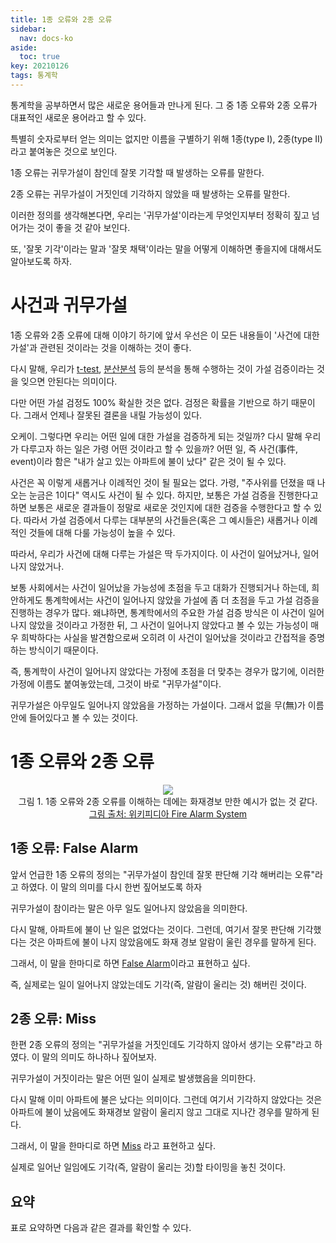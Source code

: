 ```yaml
---
title: 1종 오류와 2종 오류
sidebar:
  nav: docs-ko
aside:
  toc: true
key: 20210126
tags: 통계학
---
```


통계학을 공부하면서 많은 새로운 용어들과 만나게 된다. 그 중 1종 오류와 2종 오류가 대표적인 새로운 용어라고 할 수 있다.

특별히 숫자로부터 얻는 의미는 없지만 이름을 구별하기 위해 1종(type I), 2종(type II)라고 붙여놓은 것으로 보인다.

1종 오류는 귀무가설이 참인데 잘못 기각할 때 발생하는 오류를 말한다.

2종 오류는 귀무가설이 거짓인데 기각하지 않았을 때 발생하는 오류를 말한다.

이러한 정의를 생각해본다면, 우리는 '귀무가설'이라는게 무엇인지부터 정확히 짚고 넘어가는 것이 좋을 것 같아 보인다. 

또, '잘못 기각'이라는 말과 '잘못 채택'이라는 말을 어떻게 이해하면 좋을지에 대해서도 알아보도록 하자.

# 사건과 귀무가설

1종 오류와 2종 오류에 대해 이야기 하기에 앞서 우선은 이 모든 내용들이 '사건에 대한 가설'과 관련된 것이라는 것을 이해하는 것이 좋다.

다시 말해, 우리가 [t-test](https://angeloyeo.github.io/2020/02/13/Students_t_test.html), [분산분석](https://angeloyeo.github.io/2020/02/29/ANOVA.html) 등의 분석을 통해 수행하는 것이 가설 검증이라는 것을 잊으면 안된다는 의미이다.

다만 어떤 가설 검정도 100% 확실한 것은 없다. 검정은 확률을 기반으로 하기 때문이다. 그래서 언제나 잘못된 결론을 내릴 가능성이 있다.

오케이. 그렇다면 우리는 어떤 일에 대한 가설을 검증하게 되는 것일까? 다시 말해 우리가 다루고자 하는 일은 가령 어떤 것이라고 할 수 있을까? 어떤 일, 즉 사건(事件, event)이라 함은 "내가 살고 있는 아파트에 불이 났다" 같은 것이 될 수 있다.

사건은 꼭 이렇게 새롭거나 이례적인 것이 될 필요는 없다. 가령, "주사위를 던졌을 때 나오는 눈금은 1이다" 역시도 사건이 될 수 있다. 하지만, 보통은 가설 검증을 진행한다고 하면 보통은 새로운 결과들이 정말로 새로운 것인지에 대한 검증을 수행한다고 할 수 있다. 따라서 가설 검증에서 다루는 대부분의 사건들은(혹은 그 예시들은) 새롭거나 이례적인 것들에 대해 다룰 가능성이 높을 수 있다.

따라서, 우리가 사건에 대해 다루는 가설은 딱 두가지이다. 이 사건이 일어났거나, 일어나지 않았거나. 

보통 사회에서는 사건이 일어났을 가능성에 초점을 두고 대화가 진행되거나 하는데, 희안하게도 통계학에서는 사건이 일어나지 않았을 가설에 좀 더 초점을 두고 가설 검증을 진행하는 경우가 많다. 왜냐하면, 통계학에서의 주요한 가설 검증 방식은 이 사건이 일어나지 않았을 것이라고 가정한 뒤, 그 사건이 일어나지 않았다고 볼 수 있는 가능성이 매우 희박하다는 사실을 발견함으로써 오히려 이 사건이 일어났을 것이라고 간접적을 증명하는 방식이기 때문이다.

즉, 통계학이 사건이 일어나지 않았다는 가정에 초점을 더 맞추는 경우가 많기에, 이러한 가정에 이름도 붙여놓았는데, 그것이 바로 "귀무가설"이다.

귀무가설은 아무일도 일어나지 않았음을 가정하는 가설이다. 그래서 없을 무(無)가 이름안에 들어있다고 볼 수 있는 것이다. 

# 1종 오류와 2종 오류

<p align = "center">
  <img src = "https://upload.wikimedia.org/wikipedia/commons/e/eb/Wheelock_mt2.jpg">
  <br>
  그림 1. 1종 오류와 2종 오류를 이해하는 데에는 화재경보 만한 예시가 없는 것 같다.
  <br>
  <a href = "https://en.wikipedia.org/wiki/Fire_alarm_system">그림 출처: 위키피디아 Fire Alarm System</a>
</p>

## 1종 오류: False Alarm

앞서 언급한 1종 오류의 정의는 "귀무가설이 참인데 잘못 판단해 기각 해버리는 오류"라고 하였다. 이 말의 의미를 다시 한번 짚어보도록 하자

귀무가설이 참이라는 말은 아무 일도 일어나지 않았음을 의미한다.

다시 말해, 아파트에 불이 난 일은 없었다는 것이다. 그런데, 여기서 잘못 판단해 기각했다는 것은 아파트에 불이 나지 않았음에도 화재 경보 알람이 울린 경우를 말하게 된다.

그래서, 이 말을 한마디로 하면 <u>False Alarm</u>이라고 표현하고 싶다.

즉, 실제로는 일이 일어나지 않았는데도 기각(즉, 알람이 울리는 것) 해버린 것이다.

## 2종 오류: Miss

한편 2종 오류의 정의는 "귀무가설을 거짓인데도 기각하지 않아서 생기는 오류"라고 하였다. 이 말의 의미도 하나하나 짚어보자.

귀무가설이 거짓이라는 말은 어떤 일이 실제로 발생했음을 의미한다.

다시 말해 이미 아파트에 불은 났다는 의미이다. 그런데 여기서 기각하지 않았다는 것은 아파트에 불이 났음에도 화재경보 알람이 울리지 않고 그대로 지나간 경우를 말하게 된다.

그래서, 이 말을 한마디로 하면 <u>Miss</u> 라고 표현하고 싶다.

실제로 일어난 일임에도 기각(즉, 알람이 울리는 것)할 타이밍을 놓친 것이다.

## 요약

표로 요약하면 다음과 같은 결과를 확인할 수 있다.

